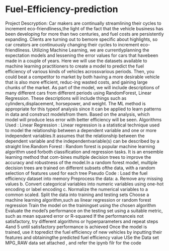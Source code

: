 # Fuel-Efficiency-prediction
Project Descryption:  Car makers are continually streamlining their cycles to increment eco-friendliness,the light of the fact that the vehicle business has been developing for more than two centuries, and fuel costs are persistently expanding. Clients are turning out to bemore specific about highlights, so car creators are continuously changing their cycles to increment eco-friendliness. Utilizing Machine Learning, we are currentlyplanning the expectation models and lessening the error values for cars that havebeen made in a couple of years. Here we will use the datasets available to machine learning practitioners to create a model to predict the fuel efficiency of various kinds of vehicles acrossvarious periods. Then, you could beat a competitor to market by both having a more desirable vehicle that is also more efficient, reduc-ing wasted costs, and gaining large chunks of the market. As part of the model, we will include descriptions of many different cars from different periods using RandomForest, Linear Regression. These descriptions will include things such as cylinders,displacement, horsepower, and weight. The ML method is appropriate for this typeof analysis since it can be applied to learn patterns in data and construct modelsfrom them. Based on the analysis, which model will produce less error with better efficiency will be seen.
Algorithms Used : Linear Regression : Linear regression is a statistical technique used to model the relationship between a dependent variable and one or more independent variables.It assumes that the relationship between the dependent variable and the independentvariable(s) can be described by a straight line.Random Forest : Random forest is popular machine learning algorithm used forboth classification and regression tasks. It is an ensemble learning method that com-bines multiple decision trees to improve the accuracy and robustness of the model.In a random forest model, multiple decision trees are trained on different subsets ofthe data, with a random selection of features used for each tree
Pseudo Code : Load the fuel efficiency dataset into memory Preprocess the data: a. Remove any missing values b. Convert categorical variables into numeric variables using one-hot encoding or label encoding c. Normalize the numerical variables to a common scaled. Split the data into training and testing sets Choose a machine learning algorithm,such as linear regression or random forest regression Train the model on the trainingset using the chosen algorithm Evaluate the model’s performance on the testing set using a suitable metric, such as mean squared error or R-squared If the performanceis not satisfactory, try different algorithms or hyperparameters and repeat steps 4and 5 until satisfactory performance is achieved Once the model is trained, use it topredict the fuel efficiency of new vehicles by inputting their features and obtainingthe predicted fuel efficiency value
USe the Data set MPG_RAW data set attached , and refer the ipynb filr for the code 
